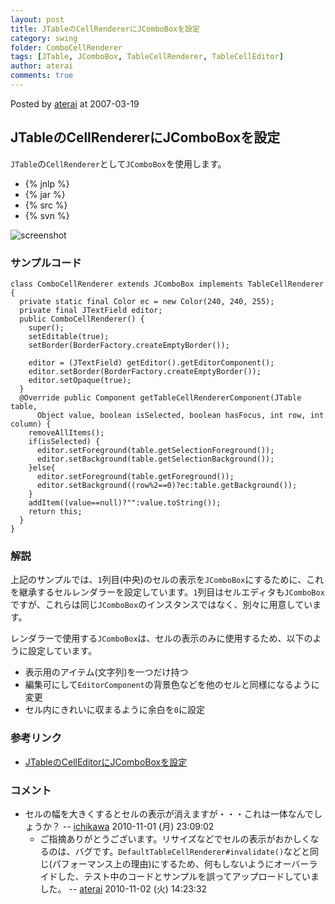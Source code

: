 ```yaml
---
layout: post
title: JTableのCellRendererにJComboBoxを設定
category: swing
folder: ComboCellRenderer
tags: [JTable, JComboBox, TableCellRenderer, TableCellEditor]
author: aterai
comments: true
---
```


Posted by [aterai](http://terai.xrea.jp/aterai.html) at 2007-03-19

## JTableのCellRendererにJComboBoxを設定
`JTable`の`CellRenderer`として`JComboBox`を使用します。

- {% jnlp %}
- {% jar %}
- {% src %}
- {% svn %}

<!-- dummy comment line for breaking list -->

![screenshot](https://lh4.googleusercontent.com/_9Z4BYR88imo/TQTJ35Po_yI/AAAAAAAAAVE/z4Jn6Mv7-pc/s800/ComboCellRenderer.png)

### サンプルコード
<pre class="prettyprint"><code>class ComboCellRenderer extends JComboBox implements TableCellRenderer {
  private static final Color ec = new Color(240, 240, 255);
  private final JTextField editor;
  public ComboCellRenderer() {
    super();
    setEditable(true);
    setBorder(BorderFactory.createEmptyBorder());

    editor = (JTextField) getEditor().getEditorComponent();
    editor.setBorder(BorderFactory.createEmptyBorder());
    editor.setOpaque(true);
  }
  @Override public Component getTableCellRendererComponent(JTable table,
      Object value, boolean isSelected, boolean hasFocus, int row, int column) {
    removeAllItems();
    if(isSelected) {
      editor.setForeground(table.getSelectionForeground());
      editor.setBackground(table.getSelectionBackground());
    }else{
      editor.setForeground(table.getForeground());
      editor.setBackground((row%2==0)?ec:table.getBackground());
    }
    addItem((value==null)?"":value.toString());
    return this;
  }
}
</code></pre>

### 解説
上記のサンプルでは、`1`列目(中央)のセルの表示を`JComboBox`にするために、これを継承するセルレンダラーを設定しています。`1`列目はセルエディタも`JComboBox`ですが、これらは同じ`JComboBox`のインスタンスではなく、別々に用意しています。

レンダラーで使用する`JComboBox`は、セルの表示のみに使用するため、以下のように設定しています。

- 表示用のアイテム(文字列)を一つだけ持つ
- 編集可にして`EditorComponent`の背景色などを他のセルと同様になるように変更
- セル内にきれいに収まるように余白を`0`に設定

<!-- dummy comment line for breaking list -->

### 参考リンク
- [JTableのCellEditorにJComboBoxを設定](http://terai.xrea.jp/Swing/ComboCellEditor.html)

<!-- dummy comment line for breaking list -->

### コメント
- セルの幅を大きくするとセルの表示が消えますが・・・これは一体なんでしょうか？ -- [ichikawa](http://terai.xrea.jp/ichikawa.html) 2010-11-01 (月) 23:09:02
    - ご指摘ありがとうございます。リサイズなどでセルの表示がおかしくなるのは、バグです。`DefaultTableCellRenderer#invalidate()`などと同じ(パフォーマンス上の理由)にするため、何もしないようにオーバーライドした、テスト中のコードとサンプルを誤ってアップロードしていました。 -- [aterai](http://terai.xrea.jp/aterai.html) 2010-11-02 (火) 14:23:32

<!-- dummy comment line for breaking list -->

